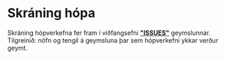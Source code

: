 # Skráning hópa

Skráning hópverkefna fer fram í viðfangsefni [**"ISSUES"**](https://github.com/vefhonnun/VEF2-Lokaverkefni-H17/issues/) geymslunnar. 
Tilgreinið: nöfn og tengil á geymsluna þar sem hópverkefni ykkar verður geymt. 


